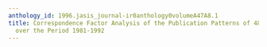```yaml
---
anthology_id: 1996.jasis_journal-ir0anthology0volumeA47A8.1
title: Correspondence Factor Analysis of the Publication Patterns of 48 Countries
  over the Period 1981-1992
---
```

